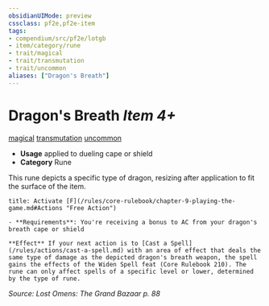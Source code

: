 ```yaml
---
obsidianUIMode: preview
cssclass: pf2e,pf2e-item
tags:
- compendium/src/pf2e/lotgb
- item/category/rune
- trait/magical
- trait/transmutation
- trait/uncommon
aliases: ["Dragon's Breath"]
---
```

# Dragon's Breath *Item 4+*  
[magical](/rules/traits/magical.md)  [transmutation](/rules/traits/transmutation.md)  [uncommon](/rules/traits/uncommon.md)  

- **Usage** applied to dueling cape or shield
- **Category** Rune

This rune depicts a specific type of dragon, resizing after application to fit the surface of the item.

```ad-embed-ability
title: Activate [F](/rules/core-rulebook/chapter-9-playing-the-game.md#Actions "Free Action")

- **Requirements**: You're receiving a bonus to AC from your dragon's breath cape or shield

**Effect** If your next action is to [Cast a Spell](/rules/actions/cast-a-spell.md) with an area of effect that deals the same type of damage as the depicted dragon's breath weapon, the spell gains the effects of the Widen Spell feat (Core Rulebook 210). The rune can only affect spells of a specific level or lower, determined by the type of rune.
```

*Source: Lost Omens: The Grand Bazaar p. 88*
